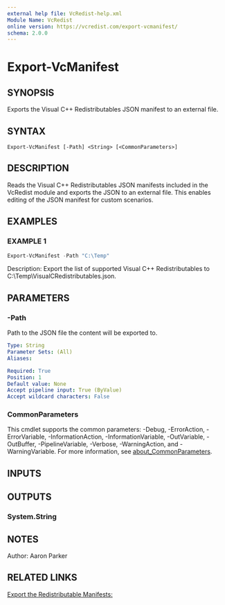 ```yaml
---
external help file: VcRedist-help.xml
Module Name: VcRedist
online version: https://vcredist.com/export-vcmanifest/
schema: 2.0.0
---
```


# Export-VcManifest

## SYNOPSIS

Exports the Visual C++ Redistributables JSON manifest to an external file.

## SYNTAX

```
Export-VcManifest [-Path] <String> [<CommonParameters>]
```

## DESCRIPTION

Reads the Visual C++ Redistributables JSON manifests included in the VcRedist module and exports the JSON to an external file.
This enables editing of the JSON manifest for custom scenarios.

## EXAMPLES

### EXAMPLE 1

```powershell
Export-VcManifest -Path "C:\Temp"
```

Description:
Export the list of supported Visual C++ Redistributables to C:\Temp\VisualCRedistributables.json.

## PARAMETERS

### -Path

Path to the JSON file the content will be exported to.

```yaml
Type: String
Parameter Sets: (All)
Aliases:

Required: True
Position: 1
Default value: None
Accept pipeline input: True (ByValue)
Accept wildcard characters: False
```

### CommonParameters

This cmdlet supports the common parameters: -Debug, -ErrorAction, -ErrorVariable, -InformationAction, -InformationVariable, -OutVariable, -OutBuffer, -PipelineVariable, -Verbose, -WarningAction, and -WarningVariable. For more information, see [about_CommonParameters](http://go.microsoft.com/fwlink/?LinkID=113216).

## INPUTS

## OUTPUTS

### System.String

## NOTES

Author: Aaron Parker


## RELATED LINKS

[Export the Redistributable Manifests:](https://vcredist.com/export-vcmanifest/)
